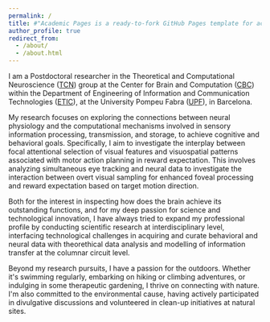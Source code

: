 ```yaml
---
permalink: /
title: #"Academic Pages is a ready-to-fork GitHub Pages template for academic personal websites"
author_profile: true
redirect_from: 
  - /about/
  - /about.html
---
```


I am a Postdoctoral researcher in the Theoretical and Computational Neuroscience (<a href="https://www.upf.edu/web/tcn" target="_blank">TCN</a>) group at the Center for Brain and Computation (<a href="https://www.upf.edu/web/cbc" target="_blank">CBC</a>) within the Department of Engineering of Information and Communication Technologies (<a href="https://www.upf.edu/web/etic" target="_blanK">ETIC</a>), at the University Pompeu Fabra (<a href="https://www.upf.edu/" target="_blanK">UPF</a>), in Barcelona. 

My research focuses on exploring the connections between neural physiology and the computational mechanisms involved in sensory information processing, transmission, and storage, to achieve cognitive and behavioral goals. Specifically, I aim to investigate the interplay between focal attentional selection of visual features and visuospatial patterns associated with motor action planning in reward expectation. This involves analyzing simultaneous eye tracking and neural data to investigate the interaction between overt visual sampling for enhanced foveal processing and reward expectation based on target motion direction.

Both for the interest in inspecting how does the brain achieve its outstanding functions, and for my deep passion for science and technological innovation, I have always tried to expand my professional profile by conducting scientific research at interdisciplinary level, interfacing technological challenges in acquiring and curate behavioral and neural data with theorethical data analysis and modelling of information transfer at the columnar circuit level.

Beyond my research pursuits, I have a passion for the outdoors. Whether it's swimming regularly, embarking on hiking or climbing adventures, or indulging in some therapeutic gardening, I thrive on connecting with nature. I'm also committed to the environmental cause, having actively participated in divulgative discussions and volunteered in clean-up initiatives at natural sites.
